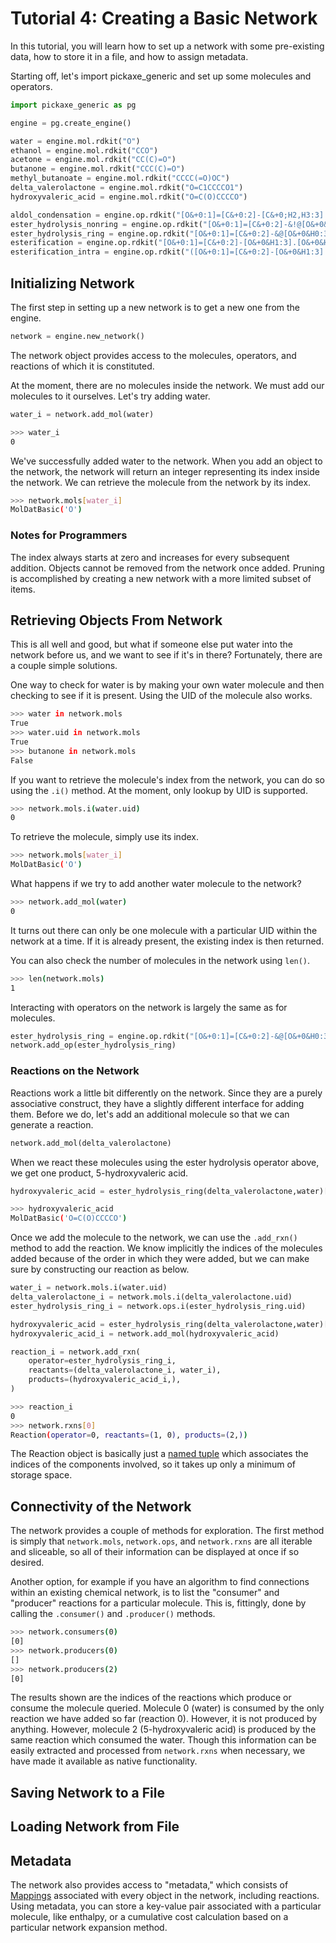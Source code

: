 # Tutorial 4: Creating a Basic Network

In this tutorial, you will learn how to set up a network with some pre-existing data, how to store it in a file, and how to assign metadata.

Starting off, let's import pickaxe_generic and set up some molecules and operators.

```python
import pickaxe_generic as pg

engine = pg.create_engine()

water = engine.mol.rdkit("O")
ethanol = engine.mol.rdkit("CCO")
acetone = engine.mol.rdkit("CC(C)=O")
butanone = engine.mol.rdkit("CCC(C)=O")
methyl_butanoate = engine.mol.rdkit("CCCC(=O)OC")
delta_valerolactone = engine.mol.rdkit("O=C1CCCCO1")
hydroxyvaleric_acid = engine.mol.rdkit("O=C(O)CCCCO")

aldol_condensation = engine.op.rdkit("[O&+0:1]=[C&+0:2]-[C&+0;H2,H3:3].[C&+0:4]=[O&+0:5]>>[*:1]=[*:2]-[*:3]=[*:4].[*:5]")
ester_hydrolysis_nonring = engine.op.rdkit("[O&+0:1]=[C&+0:2]-&!@[O&+0&H0:3].[O&+0&H2:4]>>[*:1]=[*:2]-[*:4].[*:3]")
ester_hydrolysis_ring = engine.op.rdkit("[O&+0:1]=[C&+0:2]-&@[O&+0&H0:3].[O&+0&H2:4]>>([*:1]=[*:2]-[*:4].[*:3])")
esterification = engine.op.rdkit("[O&+0:1]=[C&+0:2]-[O&+0&H1:3].[O&+0&H1:4]>>[*:1]=[*:2]-[*:4].[*:3]")
esterification_intra = engine.op.rdkit("([O&+0:1]=[C&+0:2]-[O&+0&H1:3].[O&+0&H1:4])>>[*:1]=[*:2]-[*:4].[*:3]")
```

## Initializing Network

The first step in setting up a new network is to get a new one from the engine.

```python
network = engine.new_network()
```

The network object provides access to the molecules, operators, and reactions of which it is constituted.

At the moment, there are no molecules inside the network.  We must add our molecules to it ourselves.  Let's try adding water.

```python
water_i = network.add_mol(water)
```
```sh
>>> water_i
0
```

We've successfully added water to the network.  When you add an object to the network, the network will return an integer representing its index inside the network.  We can retrieve the molecule from the network by its index.

```sh
>>> network.mols[water_i]
MolDatBasic('O')
```

### Notes for Programmers

The index always starts at zero and increases for every subsequent addition.  Objects cannot be removed from the network once added.  Pruning is accomplished by creating a new network with a more limited subset of items.

## Retrieving Objects From Network

This is all well and good, but what if someone else put water into the network before us, and we want to see if it's in there?  Fortunately, there are a couple simple solutions.

One way to check for water is by making your own water molecule and then checking to see if it is present.  Using the UID of the molecule also works.

```sh
>>> water in network.mols
True
>>> water.uid in network.mols
True
>>> butanone in network.mols
False
```

If you want to retrieve the molecule's index from the network, you can do so using the `.i()` method.  At the moment, only lookup by UID is supported.

```sh
>>> network.mols.i(water.uid)
0
```

To retrieve the molecule, simply use its index.

```sh
>>> network.mols[water_i]
MolDatBasic('O')
```

What happens if we try to add another water molecule to the network?

```sh
>>> network.add_mol(water)
0
```

It turns out there can only be one molecule with a particular UID within the network at a time.  If it is already present, the existing index is then returned.

You can also check the number of molecules in the network using `len()`.

```sh
>>> len(network.mols)
1
```

Interacting with operators on the network is largely the same as for molecules.

```python
ester_hydrolysis_ring = engine.op.rdkit("[O&+0:1]=[C&+0:2]-&@[O&+0&H0:3].[O&+0&H2:4]>>([*:1]=[*:2]-[*:4].[*:3])")
network.add_op(ester_hydrolysis_ring)
```

### Reactions on the Network

Reactions work a little bit differently on the network.  Since they are a purely associative construct, they have a slightly different interface for adding them.  Before we do, let's add an additional molecule so that we can generate a reaction.

```python
network.add_mol(delta_valerolactone)
```

When we react these molecules using the ester hydrolysis operator above, we get one product, 5-hydroxyvaleric acid.

```python
hydroxyvaleric_acid = ester_hydrolysis_ring(delta_valerolactone,water)[0][0]
```
```sh
>>> hydroxyvaleric_acid
MolDatBasic('O=C(O)CCCCO')
```

Once we add the molecule to the network, we can use the `.add_rxn()` method to add the reaction.  We know implicitly the indices of the molecules added because of the order in which they were added, but we can make sure by constructing our reaction as below.

```python
water_i = network.mols.i(water.uid)
delta_valerolactone_i = network.mols.i(delta_valerolactone.uid)
ester_hydrolysis_ring_i = network.ops.i(ester_hydrolysis_ring.uid)

hydroxyvaleric_acid = ester_hydrolysis_ring(delta_valerolactone,water)[0][0]
hydroxyvaleric_acid_i = network.add_mol(hydroxyvaleric_acid)

reaction_i = network.add_rxn(
    operator=ester_hydrolysis_ring_i,
    reactants=(delta_valerolactone_i, water_i),
    products=(hydroxyvaleric_acid_i,),
)
```
```sh
>>> reaction_i
0
>>> network.rxns[0]
Reaction(operator=0, reactants=(1, 0), products=(2,))
```

The Reaction object is basically just a [named tuple](https://docs.python.org/3/library/typing.html#other-special-directives) which associates the indices of the components involved, so it takes up only a minimum of storage space.


## Connectivity of the Network

The network provides a couple of methods for exploration.  The first method is simply that `network.mols`, `network.ops`, and `network.rxns` are all iterable and sliceable, so all of their information can be displayed at once if so desired.

Another option, for example if you have an algorithm to find connections within an existing chemical network, is to list the "consumer" and "producer" reactions for a particular molecule.  This is, fittingly, done by calling the `.consumer()` and `.producer()` methods.

```sh
>>> network.consumers(0)
[0]
>>> network.producers(0)
[]
>>> network.producers(2)
[0]
```

The results shown are the indices of the reactions which produce or consume the molecule queried.  Molecule 0 (water) is consumed by the only reaction we have added so far (reaction 0).  However, it is not produced by anything.  However, molecule 2 (5-hydroxyvaleric acid) is produced by the same reaction which consumed the water.  Though this information can be easily extracted and processed from `network.rxns` when necessary, we have made it available as native functionality.

## Saving Network to a File

## Loading Network from File

## Metadata

The network also provides access to "metadata," which consists of [Mappings](https://docs.python.org/3/library/stdtypes.html#mapping-types-dict) associated with every object in the network, including reactions.  Using metadata, you can store a key-value pair associated with a particular molecule, like enthalpy, or a cumulative cost calculation based on a particular network expansion method.